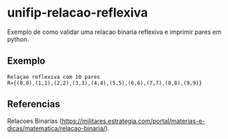 # unifip-relacao-reflexiva

Exemplo de como validar uma relacao binaria reflexiva e imprimir pares em python.

## Exemplo
    Relaçao reflexiva com 10 pares
    R={(0,0),(1,1),(2,2),(3,3),(4,4),(5,5),(6,6),(7,7),(8,8),(9,9)}

## Referencias
Relacoes Binarias (https://militares.estrategia.com/portal/materias-e-dicas/matematica/relacao-binaria/).